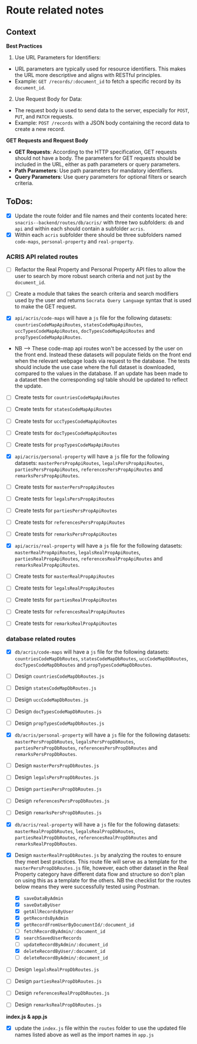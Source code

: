 # Route related notes

## Context

**Best Practices**
1. Use URL Parameters for Identifiers:
- URL parameters are typically used for resource identifiers. This makes the URL more descriptive and aligns with RESTful principles.
- Example: `GET /records/:document_id` to fetch a specific record by its `document_id`.

2. Use Request Body for Data:
- The request body is used to send data to the server, especially for `POST`, `PUT`, and `PATCH` requests.
- Example: `POST /records` with a JSON body containing the record data to create a new record.

**GET Requests and Request Body**
- **GET Requests**: According to the HTTP specification, GET requests should not have a body. The parameters for GET requests should be included in the URL, either as path parameters or query parameters.
- **Path Parameters**: Use path parameters for mandatory identifiers.
- **Query Parameters**: Use query parameters for optional filters or search criteria.

## ToDos:

- [x] Update the route folder and file names and their contents located here: `snacris--backend/routes/db/acris/` with three two subfolders: `db` and `api` and within each should contain a subfolder `acris`.  
- [x] Within each `acris` subfolder there should be three subfolders named `code-maps`, `personal-property` and `real-property`.  

### ACRIS API related routes

- [ ] Refactor the Real Property and Personal Property API files to allow the user to search by more robust search criteria and not just by the `document_id`.
- [ ] Create a module that takes the search criteria and search modifiers used by the user and returns `Socrata Query Language` syntax that is used to make the GET request.

- [x] `api/acris/code-maps` will have a `js` file for the following datasets: `countriesCodeMapApiRoutes`, `statesCodeMapApiRoutes`, `uccTypesCodeMapApiRoutes`, `docTypesCodeMapApiRoutes` and `propTypesCodeMapApiRoutes`.  

- NB --> These code-map api routes won't be accessed by the user on the front end.  Instead these datasets will populate fields on the front end when the relevant webpage loads via request to the database. The tests should include the use case where the full dataset is downloaded, compared to the values in the database.  If an update has been made to a dataset then the corresponding sql table should be updated to reflect the update.
- [ ] Create tests for `countriesCodeMapApiRoutes`
- [ ] Create tests for `statesCodeMapApiRoutes`
- [ ] Create tests for `uccTypesCodeMapApiRoutes`
- [ ] Create tests for `docTypesCodeMapApiRoutes`
- [ ] Create tests for `propTypesCodeMapApiRoutes`
  
- [x] `api/acris/personal-property` will have a `js` file for the following datasets: `masterPersPropApiRoutes`, `legalsPersPropApiRoutes`, `partiesPersPropApiRoutes`, `referencesPersPropApiRoutes` and `remarksPersPropApiRoutes`.
- [ ] Create tests for `masterPersPropApiRoutes`
- [ ] Create tests for `legalsPersPropApiRoutes`
- [ ] Create tests for `partiesPersPropApiRoutes`
- [ ] Create tests for `referencesPersPropApiRoutes`
- [ ] Create tests for `remarksPersPropApiRoutes`

- [x] `api/acris/real-property` will have a `js` file for the following datasets: `masterRealPropApiRoutes`, `legalsRealPropApiRoutes`, `partiesRealPropApiRoutes`, `referencesRealPropApiRoutes` and `remarksRealPropApiRoutes`.  
- [ ] Create tests for `masterRealPropApiRoutes`
- [ ] Create tests for `legalsRealPropApiRoutes`
- [ ] Create tests for `partiesRealPropApiRoutes`
- [ ] Create tests for `referencesRealPropApiRoutes`
- [ ] Create tests for `remarksRealPropApiRoutes`

### database related routes

- [x] `db/acris/code-maps` will have a `js` file for the following datasets: `countriesCodeMapDbRoutes`, `statesCodeMapDbRoutes`, `uccCodeMapDbRoutes`, `docTypesCodeMapDbRoutes` and `propTypesCodeMapDbRoutes`.  
- [ ] Design `countriesCodeMapDbRoutes.js`
- [ ] Design `statesCodeMapDbRoutes.js`
- [ ] Design `uccCodeMapDbRoutes.js`
- [ ] Design `docTypesCodeMapDbRoutes.js`
- [ ] Design `propTypesCodeMapDbRoutes.js`

- [x] `db/acris/personal-property` will have a `js` file for the following datasets: `masterPersPropDbRoutes`, `legalsPersPropDbRoutes`, `partiesPersPropDbRoutes`, `referencesPersPropDbRoutes` and `remarksPersPropDbRoutes`.  
- [ ] Design `masterPersPropDbRoutes.js`
- [ ] Design `legalsPersPropDbRoutes.js`
- [ ] Design `partiesPersPropDbRoutes.js`
- [ ] Design `referencesPersPropDbRoutes.js`
- [ ] Design `remarksPersPropDbRoutes.js`

- [x] `db/acris/real-property` will have a `js` file for the following datasets: `masterRealPropDbRoutes`, `legalsRealPropDbRoutes`, `partiesRealPropDbRoutes`, `referencesRealPropDbRoutes` and `remarksRealPropDbRoutes`.  
- [x] Design `masterRealPropDbRoutes.js` by analyzing the routes to ensure they meet best practices.  This route file will serve as a template for the `masterPersPropDbRoutes.js` file, however, each other dataset in the Real Property category have different data flow and structure so don't plan on using this as a template for the others.  NB the checklist for the routes below means they were successfully tested using Postman.
  - [x] `saveDataByAdmin`
  - [x] `saveDataByUser`
  - [x] `getAllRecordsByUser`
  - [x] `getRecordsByAdmin`
  - [x] `getRecordFromUserByDocumentId/:document_id`
  - [ ] `fetchRecordByAdmin/:document_id`
  - [x] `searchSavedUserRecords`
  - [ ] `updateRecordByAdmin/:document_id`
  - [x] `deleteRecordByUser/:document_id`
  - [ ] `deleteRecordByAdmin/:document_id`
- [ ] Design `legalsRealPropDbRoutes.js`
- [ ] Design `partiesRealPropDbRoutes.js`
- [ ] Design `referencesRealPropDbRoutes.js`
- [ ] Design `remarksRealPropDbRoutes.js`

**index.js & app.js**

- [x]  update the `index.js` file within the `routes` folder to use the updated file names listed above as well as the import names in `app.js`